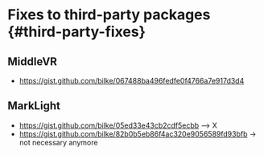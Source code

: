 # Fixes to third-party packages {#third-party-fixes}

## MiddleVR

- https://gist.github.com/bilke/067488ba496fedfe0f4766a7e917d3d4

## MarkLight

- https://gist.github.com/bilke/05ed33e43cb2cdf5ecbb --> X
- https://gist.github.com/bilke/82b0b5eb86f4ac320e9056589fd93bfb -> not necessary anymore
